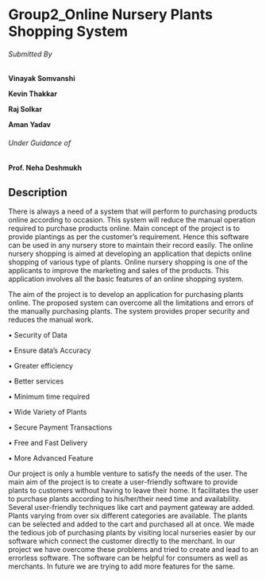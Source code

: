 # Group2_Online Nursery Plants Shopping System




###### *Submitted By*

**Vinayak Somvanshi**

**Kevin Thakkar**

**Raj Solkar**

**Aman Yadav**



###### *Under Guidance of*

**Prof. Neha Deshmukh**


## Description


There is always a need of a system that will perform to purchasing products online according to occasion. This system will reduce the manual operation required to purchase products online.  Main concept of the project is to provide plantings as per the customer’s requirement. Hence this software can be used in any nursery store to maintain their record easily. The online nursery shopping is aimed at developing an application that depicts online shopping of various type of plants. Online nursery shopping is one of the applicants to improve the marketing and sales of the products. This application involves all the basic features of an online shopping system.


The aim of the project is to develop an application for purchasing plants online. The proposed system can overcome all the limitations and errors of the manually purchasing plants. 
The system provides proper security and reduces the manual work.

•	Security of Data

•	Ensure data’s Accuracy

•	Greater efficiency

•	Better services

•	Minimum time required

•	Wide Variety of Plants

•	Secure Payment Transactions 

•	Free and Fast Delivery 

•	More Advanced Feature


Our project is only a humble venture to satisfy the needs of the user. The main aim of the project is to create a user-friendly software to provide plants to customers without having to leave their home. It facilitates the user to purchase plants according to his/her/their need time and availability. Several user-friendly techniques like cart and payment gateway are added. Plants varying from over six different categories are available. The plants can be selected and added to the cart and purchased all at once.
We made the tedious job of purchasing plants by visiting local nurseries easier by our software which connect the customer directly to the merchant. In our project we have overcome these problems and tried to create and lead to an errorless software. The software can be helpful for consumers as well as merchants. In future we are trying to add more features for the same.

